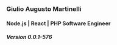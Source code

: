 
### Giulio Augusto Martinelli
#### Node.js | React | PHP Software Engineer
##### Version 0.0.1-576
